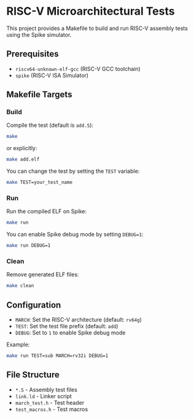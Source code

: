 # RISC-V Microarchitectural Tests

This project provides a Makefile to build and run RISC-V assembly tests using the Spike simulator.

## Prerequisites

- `riscv64-unknown-elf-gcc` (RISC-V GCC toolchain)
- `spike` (RISC-V ISA Simulator)

## Makefile Targets

### Build

Compile the test (default is `add.S`):

```sh
make
```

or explicitly:

```sh
make add.elf
```

You can change the test by setting the `TEST` variable:

```sh
make TEST=your_test_name
```

### Run

Run the compiled ELF on Spike:

```sh
make run
```

You can enable Spike debug mode by setting `DEBUG=1`:

```sh
make run DEBUG=1
```

### Clean

Remove generated ELF files:

```sh
make clean
```

## Configuration

- `MARCH`: Set the RISC-V architecture (default: `rv64g`)
- `TEST`:  Set the test file prefix (default: `add`)
- `DEBUG`: Set to `1` to enable Spike debug mode

Example:

```sh
make run TEST=sub MARCH=rv32i DEBUG=1
```

## File Structure

- `*.S`           - Assembly test files
- `link.ld`       - Linker script
- `march_test.h`  - Test header
- `test_macros.h` - Test macros
